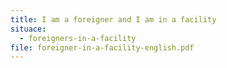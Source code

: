```yaml
---
title: I am a foreigner and I am in a facility
situace:
  - foreigners-in-a-facility
file: foreigner-in-a-facility-english.pdf
---
```

